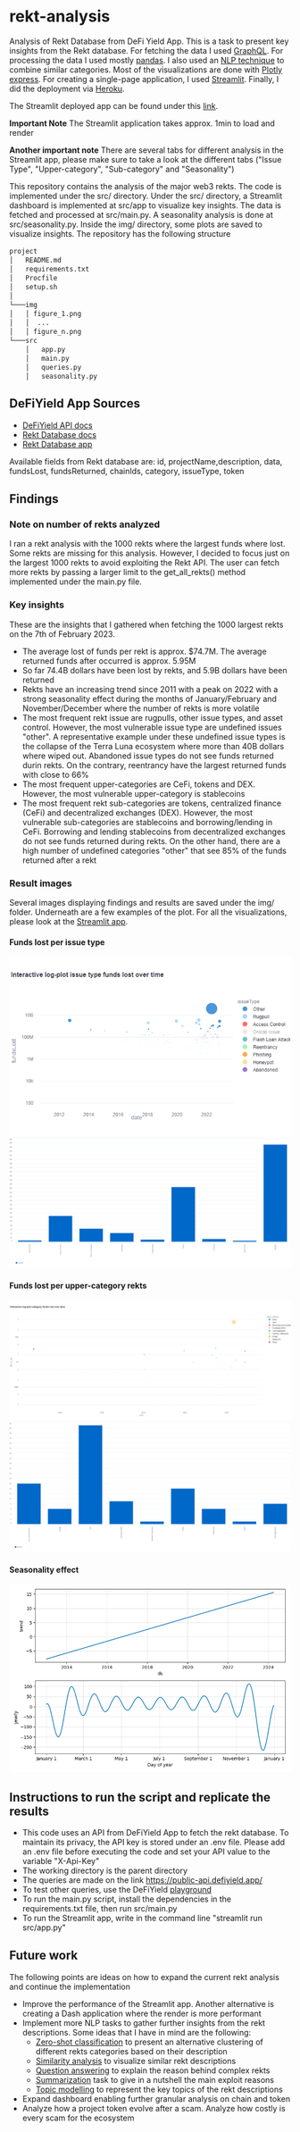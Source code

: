 # rekt-analysis
Analysis of Rekt Database from DeFi Yield App. This is a task to present key insights from the Rekt database.
For fetching the data I used [GraphQL](https://graphql.org/). For processing the data I used mostly [pandas](https://pandas.pydata.org/).
I also used an [NLP technique](https://pypi.org/project/polyfuzz/) to combine similar categories. 
Most of the visualizations are done with [Plotly express](https://plotly.com/python/plotly-express/). 
For creating a single-page application, I used [Streamlit](https://streamlit.io/).
Finally, I did the deployment via [Heroku](https://www.heroku.com).

The Streamlit deployed app can be found under this [link](https://intense-brook-89215.herokuapp.com/). 

**Important Note** The Streamlit application takes approx. 1min to load and render

**Another important note** There are several tabs for different analysis in the Streamlit app, please make sure to take
a look at the different tabs ("Issue Type", "Upper-category", "Sub-category" and "Seasonality")

This repository contains the analysis of the major web3 rekts. The code is implemented under the src/ directory.
Under the src/ directory, a Streamlit dashboard is implemented at src/app to visualize key insights. 
The data is fetched and processed at src/main.py. A seasonality analysis is done at src/seasonality.py. 
Inside the img/ directory, some plots are saved to visualize insights.
The repository has the following structure
```
project
│   README.md
│   requirements.txt
│   Procfile
│   setup.sh
│
└───img
│   │ figure_1.png  
│   │  ...
│   │ figure_n.png
└───src
    │   app.py
    │   main.py
    │   queries.py
    │   seasonality.py
```

## DeFiYield App Sources
- [DeFiYield API docs](https://docs.defiyield.app/api/api)
- [Rekt Database docs](https://docs.defiyield.app/audits/rekt-database)
- [Rekt Database app](https://defiyield.app/rekt-database)

Available fields from Rekt database are: id, projectName,description, data, fundsLost, fundsReturned, chainIds, category, issueType, token

## Findings
### Note on number of rekts analyzed
I ran a rekt analysis with the 1000 rekts where the largest funds where lost. Some rekts are missing for this analysis.
However, I decided to focus just on the largest 1000 rekts to avoid exploiting the Rekt API. The user can fetch more rekts
by passing a larger limit to the get_all_rekts() method implemented under the main.py file.

### Key insights
These are the insights that I gathered when fetching the 1000 largest rekts on the 7th of February 2023.
- The average lost of funds per rekt is approx. $74.7M. The average returned funds after occurred is approx. 5.95M
- So far 74.4B dollars have been lost by rekts, and 5.9B dollars have been returned
- Rekts have an increasing trend since 2011 with a peak on 2022 with a strong seasonality effect during the months of 
January/February and November/December where the number of rekts is more volatile
- The most frequent rekt issue are rugpulls, other issue types, and asset control. However, the most vulnerable issue 
type are undefined issues "other". A representative example under these undefined issue types is the collapse of the 
Terra Luna ecosystem where more than 40B dollars where wiped out. Abandoned issue types do not see funds returned durin
rekts. On the contrary, reentrancy have the largest returned funds with close to 66%
- The most frequent upper-categories are CeFi, tokens and DEX. However, the most vulnerable upper-category is stablecoins
- The most frequent rekt sub-categories are tokens, centralized finance (CeFi) and decentralized exchanges (DEX). However, 
the most vulnerable sub-categories are stablecoins and borrowing/lending in CeFi. Borrowing and lending stablecoins from 
decentralized exchanges do not see funds returned during rekts. On the other hand, there are a high number of undefined
categories "other" that see 85% of the funds returned after a rekt

### Result images
Several images displaying findings and results are saved under the img/ folder. Underneath are a few examples of the plot.
For all the visualizations, please look at the [Streamlit app](https://intense-brook-89215.herokuapp.com).

#### Funds lost per issue type
![](img/issue_type_funds_lost_over_time.png)
![](img/issue_type_rekt_count.png)

#### Funds lost per upper-category rekts
![](img/upper_category_funds_lost_over_time.png)
![](img/upper_category_rekt_count.png)

#### Seasonality effect
![](img/seasonality.png)

## Instructions to run the script and replicate the results
- This code uses an API from DeFiYield App to fetch the rekt database. To maintain its privacy, the API key is stored 
under an .env file. Please add an .env file before executing the code and set your API value to the variable "X-Api-Key"
- The working directory is the parent directory
- The queries are made on the link https://public-api.defiyield.app/
- To test other queries, use the DeFiYield [playground](https://public-api.defiyield.app/graphql/)
- To run the main.py script, install the dependencies in the requirements.txt file, then run src/main.py
- To run the Streamlit app, write in the command line "streamlit run src/app.py"

## Future work
The following points are ideas on how to expand the current rekt analysis and continue the implementation
- Improve the performance of the Streamlit app. Another alternative is creating a Dash application where the render is
more performant
- Implement more NLP tasks to gather further insights from the rekt descriptions. Some ideas that I have in mind are the following:
  - [Zero-shot classification](https://huggingface.co/facebook/bart-large-mnli) to present an alternative clustering of different rekts categories based on their description 
  - [Similarity analysis](https://huggingface.co/sentence-transformers/all-MiniLM-L6-v2) to visualize similar rekt descriptions
  - [Question answering](https://huggingface.co/distilbert-base-cased-distilled-squad) to explain the reason behind complex rekts 
  - [Summarization](https://huggingface.co/philschmid/bart-large-cnn-samsum) task to give in a nutshell the main exploit reasons
  - [Topic modelling](https://maartengr.github.io/BERTopic/index.html) to represent the key topics of the rekt descriptions
- Expand dashboard enabling further granular analysis on chain and token
- Analyze how a project token evolve after a scam. Analyze how costly is every scam for the ecosystem